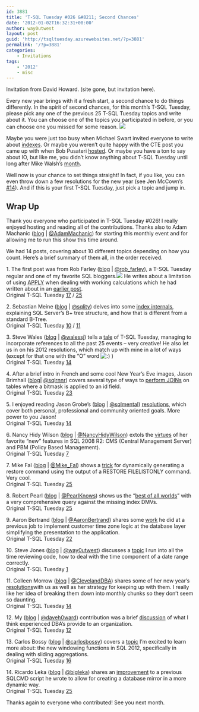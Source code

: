 ```yaml
---
id: 3881
title: 'T-SQL Tuesday #026 &#8211; Second Chances'
date: '2012-01-02T16:32:31+00:00'
author: way0utwest
layout: post
guid: 'http://tsqltuesday.azurewebsites.net/?p=3881'
permalink: '/?p=3881'
categories:
    - Invitations
tags:
    - '2012'
    - misc
---
```


Invitation from David Howard. (site gone, but invitation here).

Every new year brings with it a fresh start, a second chance to do things differently. In the spirit of second chances, for this month’s T-SQL Tuesday, please pick any one of the previous 25 T-SQL Tuesday topics and write about it. You can choose one of the topics you participated in before, or you can choose one you missed for some reason. ![](https://web.archive.org/web/20120114071825im_/http://davidbrycehoward.com/wp-content/uploads/2011/05/tsqltuesday.gif)

Maybe you were just too busy when Michael Swart invited everyone to write about [indexes](https://web.archive.org/web/20120114071825/http://michaeljswart.com/2010/09/invitation-to-participate-in-t-sql-tuesday-10-indexes/). Or maybe you weren’t quite happy with the CTE post you came up with when Bob Pusateri [hosted](https://web.archive.org/web/20120114071825/http://www.bobpusateri.com/archive/2011/04/invitation-to-t-sql-tuesday-18-ctes/). Or maybe you have a ton to say about IO, but like me, you didn’t know anything about T-SQL Tuesday until long after Mike Walsh’s [month](https://web.archive.org/web/20120114071825/http://www.straightpathsql.com/archives/2010/03/invitation-for-t-sql-tuesday-004-io/).

Well now is your chance to set things straight! In fact, if you like, you can even throw down a few resolutions for the new year (see Jen McCown’s [\#14](https://web.archive.org/web/20120114071825/http://www.midnightdba.com/Jen/2011/01/t-sql-tuesday-resolutions/)). And if this is your first T-SQL Tuesday, just pick a topic and jump in.

## Wrap Up

Thank you everyone who participated in T-SQL Tuesday #026! I really enjoyed hosting and reading all of the contributions. Thanks also to Adam Machanic ([blog](https://web.archive.org/web/20120331050502/http://sqlblog.com/blogs/adam_machanic/) | [@AdamMachanic](https://web.archive.org/web/20120331050502/http://twitter.com/adammachanic)) for starting this monthly event and for allowing me to run this show this time around.

We had 14 posts, covering about 10 different topics depending on how you count. Here’s a brief summary of them all, in the order received.

1\. The first post was from Rob Farley ([blog](https://web.archive.org/web/20120331050502/http://sqlblog.com/blogs/rob_farley/default.aspx) | [@rob\_farley](https://web.archive.org/web/20120331050502/http://twitter.com/rob_farley)), a T-SQL Tuesday regular and one of my favorite SQL bloggers.![](https://web.archive.org/web/20120331050502im_/http://davidbrycehoward.com/wp-content/uploads/2011/05/tsqltuesday.gif) He writes about a limitation of using [APPLY](https://web.archive.org/web/20120331050502/http://sqlblog.com/blogs/rob_farley/archive/2012/01/10/apply-not-exactly-set-based.aspx) when dealing with working calculations which he had written about in an [earlier post](https://web.archive.org/web/20120331050502/http://sqlblog.com/blogs/rob_farley/archive/2011/12/13/a-t-sql-tip-working-calculations.aspx).  
Original T-SQL Tuesday [17](https://web.archive.org/web/20120331050502/http://mattvelic.com/tsql-tuesday-17-invite/) / [25](https://web.archive.org/web/20120331050502/http://sqlblog.com/blogs/allen_white/archive/2011/12/05/t-sql-tuesday-025-invitation-to-share-your-tricks.aspx)

2\. Sebastian Meine ([blog](https://web.archive.org/web/20120331050502/http://sqlity.net/en/blog/) | [@sqlity](https://web.archive.org/web/20120331050502/http://twitter.com/sqlity)) delves into some [index internals](https://web.archive.org/web/20120331050502/http://sqlity.net/en/563/index-misconceptions-tsql-tuesday-026-second-chances/), explaining SQL Server’s B+ tree structure, and how that is different from a standard B-Tree.  
Original T-SQL Tuesday [10](https://web.archive.org/web/20120331050502/http://michaeljswart.com/2010/09/invitation-to-participate-in-t-sql-tuesday-10-indexes/) / [11](https://web.archive.org/web/20120331050502/http://sankarreddy.com/2010/10/invitation-to-participate-in-t-sql-tuesday-11-misconceptions-in-sql-server/)

3\. Steve Wales ([blog](https://web.archive.org/web/20120331050502/http://dba-in-exile.blogspot.com/) | [@walessj](https://web.archive.org/web/20120331050502/http://twitter.com/walessj)) tells a [tale](https://web.archive.org/web/20120331050502/http://dba-in-exile.blogspot.com/2012/01/t-sql-tuesday-14-er-26-second-chances.html) of T-SQL Tuesday, managing to incorporate references to all the past 25 events – very creative! He also let us in on his 2012 resolutions, which match up with mine in a lot of ways (except for that one with the “O” word ![:)](https://web.archive.org/web/20120331050502im_/http://davidbrycehoward.com/wp-includes/images/smilies/icon_smile.gif) )  
Original T-SQL Tuesday [14](https://web.archive.org/web/20120331050502/http://www.midnightdba.com/Jen/2011/01/t-sql-tuesday-resolutions/)

4\. After a brief intro in French and some cool New Year’s Eve images, Jason Brimhall ([blog](https://web.archive.org/web/20120331050502/http://jasonbrimhall.info/)| [@sqlrnnr](https://web.archive.org/web/20120331050502/http://twitter.com/sqlrnnr)) covers several type of ways to [perform JOINs](https://web.archive.org/web/20120331050502/http://jasonbrimhall.info/2012/01/10/tsql-tuesday-26-or-23-identity-crisis/) on tables where a bitmask is applied to an id field.  
Original T-SQL Tuesday [23](https://web.archive.org/web/20120331050502/http://codegumbo.com/index.php/2011/09/27/tsql2sday-t-sql-tuesday-23early-edition/)

5\. I enjoyed reading Jason Grobe’s ([blog](https://web.archive.org/web/20120331050502/http://jgrobe.wordpress.com/) | [@sqlmental](https://web.archive.org/web/20120331050502/http://twitter.com/sqlmental)) [resolutions](https://web.archive.org/web/20120331050502/http://jgrobe.wordpress.com/2012/01/09/t-sql-tuesday-026-its-2012-already/), which cover both personal, professional and community oriented goals. More power to you Jason!  
Original T-SQL Tuesday [14](https://web.archive.org/web/20120331050502/http://www.midnightdba.com/Jen/2011/01/t-sql-tuesday-resolutions/)

6\. Nancy Hidy Wilson ([blog](https://web.archive.org/web/20120331050502/http://nancyhidywilson.wordpress.com/blog/) | [@NancyHidyWilson](https://web.archive.org/web/20120331050502/http://twitter.com/NancyHidyWilson)) extols the [virtues](https://web.archive.org/web/20120331050502/http://nancyhidywilson.wordpress.com/2012/01/10/tsql2sday-026-second-chances/) of her favorite “new” features in SQL 2008 R2: CMS (Central Management Server) and PBM (Policy Based Management).  
Original T-SQL Tuesday [7](https://web.archive.org/web/20120331050502/http://sqlchicken.com/2010/06/t-sql-tuesday-007-summertime-in-the-sql/)

7\. Mike Fal ([blog](https://web.archive.org/web/20120331050502/http://www.mikefal.net/) | [@Mike\_Fal](https://web.archive.org/web/20120331050502/http://twitter.com/Mike_Fal)) shows a [trick](https://web.archive.org/web/20120331050502/http://www.mikefal.net/2012/01/10/t-sql-tuesdaytsql2sday-26-lazy-restore-commands/) for dynamically generating a restore command using the output of a RESTORE FILELISTONLY command. Very cool.  
Original T-SQL Tuesday [25](https://web.archive.org/web/20120331050502/http://sqlblog.com/blogs/allen_white/archive/2011/12/05/t-sql-tuesday-025-invitation-to-share-your-tricks.aspx)

8\. Robert Pearl ([blog](https://web.archive.org/web/20120331050502/http://www.sqlservercentral.com/blogs/pearlknows/) | [@PearlKnows](https://web.archive.org/web/20120331050502/http://twitter.com/PearlKnows)) shows us the “[best of all worlds](https://web.archive.org/web/20120331050502/http://www.sqlservercentral.com/blogs/pearlknows/2012/01/10/t-sql-tuesday-26-second-chances-correlate-missing-index-with-related-query/)” with a very comprehensive query against the missing index DMVs.  
Original T-SQL Tuesday [25](https://web.archive.org/web/20120331050502/http://sqlblog.com/blogs/allen_white/archive/2011/12/05/t-sql-tuesday-025-invitation-to-share-your-tricks.aspx)

9\. Aaron Bertrand ([blog](https://web.archive.org/web/20120331050502/http://sqlblog.com/blogs/aaron_bertrand/default.aspx) | [@AaronBertrand](https://web.archive.org/web/20120331050502/http://twitter.com/AaronBertrand)) shares some [work](https://web.archive.org/web/20120331050502/http://sqlblog.com/blogs/aaron_bertrand/archive/2012/01/10/t-sql-tuesday-26-second-chances.aspx) he did at a previous job to implement customer time zone logic at the database layer simplifying the presentation to the application.  
Original T-SQL Tuesday [22](https://web.archive.org/web/20120331050502/http://www.sqlservercentral.com/blogs/pearlknows/2011/09/06/invitation-for-t-sql-tuesday-22-data-presentation/)

10\. Steve Jones ([blog](https://web.archive.org/web/20120331050502/http://voiceofthedba.wordpress.com/) | [@way0utwest](https://web.archive.org/web/20120331050502/http://twitter.com/way0utwest)) discusses a [topic](https://web.archive.org/web/20120331050502/http://voiceofthedba.wordpress.com/2012/01/10/t-sql-tuesday-26-second-changes-with-datetime/) I run into all the time reviewing code, how to deal with the time component of a date range correctly.  
Original T-SQL Tuesday [1](https://web.archive.org/web/20120331050502/http://sqlblog.com/blogs/adam_machanic/archive/2009/11/30/invitation-to-participate-in-t-sql-tuesday-001-date-time-tricks.aspx)

11\. Colleen Morrow ([blog](https://web.archive.org/web/20120331050502/http://colleenmorrow.com/) | [@ClevelandDBA](https://web.archive.org/web/20120331050502/http://twitter.com/ClevelandDBA)) shares some of her new year’s [resolutions](https://web.archive.org/web/20120331050502/http://colleenmorrow.com/2012/01/10/tsql-tuesday-026-%E2%80%93-second-chances/)with us as well as her strategy for keeping up with them. I really like her idea of breaking them down into monthly chunks so they don’t seem so daunting.  
Original T-SQL Tuesday [14](https://web.archive.org/web/20120331050502/http://www.midnightdba.com/Jen/2011/01/t-sql-tuesday-resolutions/)

12\. My ([blog](https://web.archive.org/web/20120331050502/http://davidbrycehoward.com/) | [@daveh0ward](https://web.archive.org/web/20120331050502/http://twitter.com/daveh0ward)) contribution was a brief [discussion](https://web.archive.org/web/20120331050502/http://davidbrycehoward.com/archive/2012/01/t-sql-tuesday-26-dba-skillz/) of what I think experienced DBA’s provide to an organization.  
Original T-SQL Tuesday [12](https://web.archive.org/web/20120331050502/http://sqlskills.com/BLOGS/PAUL/post/Invitation-to-participate-in-T-SQL-Tuesday-12-e28093-Why-are-DBA-skills-necessary.aspx)

13\. Carlos Bossy ([blog](https://web.archive.org/web/20120331050502/http://carlosbossy.wordpress.com/) | [@carlosbossy](https://web.archive.org/web/20120331050502/http://twitter.com/carlosbossy)) covers a [topic](https://web.archive.org/web/20120331050502/http://carlosbossy.wordpress.com/2012/01/10/tsql-tuesday-026-second-chances/) I’m excited to learn more about: the new windowing functions in SQL 2012, specifically in dealing with sliding aggregations.  
Original T-SQL Tuesday [16](https://web.archive.org/web/20120331050502/http://blogs.lessthandot.com/index.php/DataMgmt/DBProgramming/come-one-come-all-to)

14\. Ricardo Leka ([blog](https://web.archive.org/web/20120331050502/http://leka.com.br/) | [@bigleka](https://web.archive.org/web/20120331050502/http://twitter.com/bigleka)) shares an [improvement](https://web.archive.org/web/20120331050502/http://leka.com.br/2012/01/10/t-sql-tuesday-26-segundas-chances/) to a previous SQLCMD script he wrote to allow for creating a database mirror in a more dynamic way.  
Original T-SQL Tuesday [25](https://web.archive.org/web/20120331050502/http://sqlblog.com/blogs/allen_white/archive/2011/12/05/t-sql-tuesday-025-invitation-to-share-your-tricks.aspx)

Thanks again to everyone who contributed! See you next month.